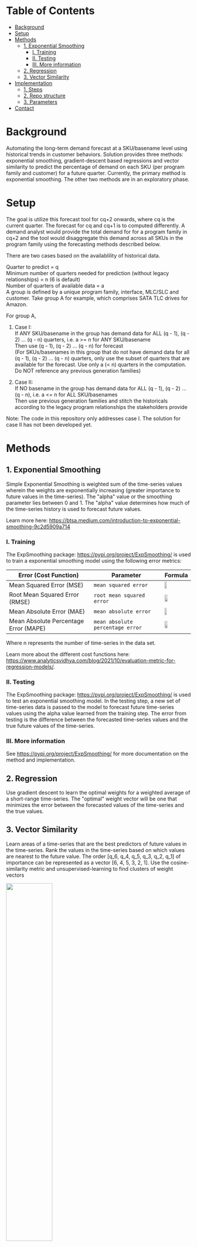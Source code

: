 # Table of Contents

- [Background](#background)
- [Setup](#setup)
- [Methods](#methods)
  * [1. Exponential Smoothing](#1-exponential-smoothing)
    + [I. Training](#i-training)
    + [II. Testing](#ii-testing)
    + [III. More information](#iii-more-information)
  * [2. Regression](#2-regression--exploratory-)
  * [3. Vector Similarity](#3-vector-similarity--exploratory-)
- [Implementation](#implementation)
  * [1. Steps](#steps)
  * [2. Repo structure](#repo-structure)
  * [3. Parameters](#parameters)
- [Contact](#contact)

# Background
Automating the long-term demand forecast at a SKU/basename level using historical trends in customer behaviors. Solution provides three methods: exponential smoothing, gradient-descent based regressions and vector similarity to predict the percentage of demand on each SKU (per program family and customer) for a future quarter. Currently, the primary method is exponential smoothing. The other two methods are in an exploratory phase.  

# Setup
The goal is utilize this forecast tool for cq+2 onwards, where cq is the current quarter. The forecast for cq and cq+1 is to computed differently. A demand analyst would provide the total demand for for a program family in cq+2 and the tool would disaggregate this demand across all SKUs in the program family using the forecasting methods described below.

There are two cases based on the availablility of historical data.

Quarter to predict = q<br>
Minimum number of quarters needed for prediction (without legacy relationships) = n (6 is default)<br>
Number of quarters of available data = a<br>
A group is defined by a unique program family, interface, MLC/SLC and customer. Take group A for example, which comprises SATA TLC drives for Amazon.<br> 
  
For group A,<br>

1. Case I:<br>
If ANY SKU/basename in the group has demand data for ALL (q - 1), (q - 2) … (q - n) quarters, i.e. a >= n for ANY SKU/basename<br>
Then use (q - 1), (q - 2) … (q - n) for forecast<br>
(For SKUs/basenames in this group that do not have demand data for all (q - 1), (q - 2) … (q - n) quarters, only use the subset of quarters that are available for the forecast. Use only a (< n) quarters in the computation. Do NOT reference any previous generation families)<br>

3. Case II:<br>
If NO basename in the group has demand data for ALL (q - 1), (q - 2) … (q - n), i.e. a <= n for ALL SKU/basenames<br>
Then use previous generation families and stitch the historicals according to the legacy program relationships the stakeholders provide<br>

Note: The code in this repository only addresses case I. The solution for case II has not been developed yet.

# Methods 

## 1. Exponential Smoothing 

Simple Exponential Smoothing is weighted sum of the time-series values wherein the weights are exponentially increasing (greater importance to future values in the time-series). The "alpha" value or the smoothing parameter lies between 0 and 1. The "alpha" value determines how much of the time-series history is used to forecast future values.

Learn more here: https://btsa.medium.com/introduction-to-exponential-smoothing-9c2d5909a714

### I. Training

The ExpSmoothing package: https://pypi.org/project/ExpSmoothing/ is used to train a exponential smoothing model using the following error metrics: 

| Error (Cost Function) | Parameter | Formula |
| ------------ | ------------------- | --------- |
| Mean Squared Error (MSE) |  ```mean squared error```  | <img src = "https://github.com/akomarla/ExpSmoothing/assets/124313756/a58bc3d7-6661-4995-825d-b031bd62016a" width = "30%" height = "30%"> <tr></tr> |
| Root Mean Squared Error (RMSE) |  ```root mean squared error```  | <img src = "https://github.com/akomarla/ExpSmoothing/assets/124313756/13106816-f256-4e74-ad06-b20470cc6f74" width = "35%" height = "35%"> <tr></tr> |
| Mean Absolute Error (MAE) |  ```mean absolute error```  | <img src = "https://github.com/akomarla/ExpSmoothing/assets/124313756/a5821e63-0020-4fa2-aea7-993ba6c6babe" width = "30%" height = "30%"> <tr></tr> |
| Mean Absolute Percentage Error (MAPE) |  ```mean absolute percentage error```  | <img src = "https://github.com/akomarla/ExpSmoothing/assets/124313756/4825f7e2-f0c6-4396-b27f-2333542f2d84" width = "35%" height = "35%"> <tr></tr> |

Where n represents the number of time-series in the data set. 

Learn more about the different cost functions here: https://www.analyticsvidhya.com/blog/2021/10/evaluation-metric-for-regression-models/. 

### II. Testing

The ExpSmoothing package: https://pypi.org/project/ExpSmoothing/ is used to test an exponential smoothing model. In the testing step, a new set of time-series data is passed to the model to forecast future time-series values using the alpha value learned from the training step. The error from testing is the difference between the forecasted time-series values and the true future values of the time-series. 

### III. More information

See https://pypi.org/project/ExpSmoothing/ for more documentation on the method and implementation.

## 2. Regression

Use gradient descent to learn the optimal weights for a weighted average of a short-range time-series. The "optimal" weight vector will be one that minimizes the error between the forecasted values of the time-series and the true values. 

## 3. Vector Similarity 

Learn areas of a time-series that are the best predictors of future values in the time-series. Rank the values in the time-series based on which values are nearest to the future value. The order [q_6, q_4, q_5, q_3, q_2, q_1] of importance can be represented as a vector [6, 4, 5, 3, 2, 1]. Use the cosine-similarity metric and unsupervised-learning to find clusters of weight vectors

<img src = "https://github.com/akomarla/automate_drive_demand_dissag/assets/124313756/f503a413-6a4f-4bc6-a736-d4f1f382385b"  width = "50%" height = "50%">

# Implementation 

The implementation is focused on the exponential smoothing method. For each SKU, a time-series of historical demand is extracted from the DMT database. The model then generates a forecast for each of these time-series in % form. The demand analyst provides the total demand forecast for a program family. The forecasted %s are applied and a final demand forecast value is generated for each SKU. 

## 1. Steps 

1. Read the data and apply transformations to generate time-series for each SKU's demand
2. Replace all negative demand values with 0 (this modification is not an optional parameter)
3. Set a target quarter to forecast, ex: 'Q1 2024'
4. Set a number for the historical quarters to be used in the calculation, ex: 6
5. Set a error type to train the model, ex: 'mean absolute percentage error'
6. Train the exponential smoothing model. By default, the model trains on (tq - 1), where tq is the target quarter
7. Execute the model on a new set of training data

## 2. Repo structure

```bash
├── code
│   ├── exp_smoothing
│   │   ├── singleft.py
│   │   ├── multft.py
│   │   ├── sec_ord.py
│   │   ├── config.py
│   ├── functions.py
│   ├── data_extraction.py
├── data
│   ├── output.xlsx
```

`singleft.py`: Produces a forecast for a single quarter in the future horizon, say 'Q2 2024'<br>
`multft.py`: Produces a forecast for multiple quarters in the future horizon, say 'Q1 2024', 'Q2 2024', 'Q3 2024', 'Q4 2024'<br>
`config.py`: Specify the quarters to forecast, database details, path to write the results<br>
`sec_ord.py`: Examining second order relationships across SKUs within a program family (ex: an increasing demand in high density SKUs in the ADPRRR family) <br>

## 3. Parameters 

For the config.py file:

| Data Type | Parameter |             Short Description                | Default Value |
| :--- | :--- | :----------------------------------------- | :--- |
| `str` | `q` | Target quarter to forecast | '2023Q3' |
| `int` | `ft_range` | Number of quarters to be used in the forecast computation | 6 |
| `str` | `train_error_type` | Error metric to use to train the model  | 'mean absolute percentage error' |
| `str` | `raw_demand_command` | Command to read raw demand data from the DMT database | null |
| `str` | `products_command` | Command to read the products data from the DMT database  | null |
| `str` | `server_name` | Server for DMT data | null |
| `str` | `database_name` | Database for DMT data  | 'demand' |
| `boolean` | `excel_output` | Specify whether to write the output to an Excel file or not  | True |
| `str` | `write_file_path` | Path where forecast outputs are written | null |

For the ExpSmoothing model and specifically the train() function:

| Data Type | Parameter |             Short Description                | Default Value |
| :--- | :--- | :----------------------------------------- | :--- |
| `list` | `train_data` | Time-series data to train the model | None |
| `list` | `train_true_values` | True future values of the training data | None |
| `str` | `error` | Error metric to use to train the model  | 'mean absolute percentage error' |
| `int` | `num_gen` | Number of future values in the time-series to generate | 1 |
| `boolean` | `remove_outliers` | Remove outliers in the time-series to train the model  | False |
| `str` | `how` | Specify whether to remove outliers using the IQR method: 'iqr' or just percentiles: 'percentile' | 'percentile' |
| `boolean` | `non_neg` | Remove negative values in the time-series to train the model  | False |
| `boolean` | `non_zero` | Remove zero values in the time-series to train the model  | False |

# Contact 
Contact Aparna Komarla (aparna.komarla@solidigm.com) with any questions!
